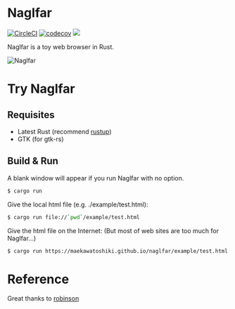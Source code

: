 # Naglfar

[![CircleCI](https://circleci.com/gh/maekawatoshiki/naglfar.svg?style=shield)](https://circleci.com/gh/maekawatoshiki/naglfar)
[![codecov](https://codecov.io/gh/maekawatoshiki/naglfar/branch/master/graph/badge.svg)](https://codecov.io/gh/maekawatoshiki/naglfar)
[![](http://img.shields.io/badge/license-MIT-blue.svg)](./LICENSE)

Naglfar is a toy web browser in Rust.

![Naglfar](https://raw.githubusercontent.com/maekawatoshiki/naglfar/master/screenshot.gif)

# Try Naglfar

## Requisites

- Latest Rust (recommend [rustup](https://www.rustup.rs/))
- GTK (for gtk-rs)

## Build & Run

A blank window will appear if you run Naglfar with no option.

```sh
$ cargo run
```

Give the local html file (e.g. ./example/test.html):

```sh
$ cargo run file://`pwd`/example/test.html
```

Give the html file on the Internet:
(But most of web sites are too much for Naglfar...)

```sh
$ cargo run https://maekawatoshiki.github.io/naglfar/example/test.html
```

# Reference

Great thanks to [robinson](https://github.com/mbrubeck/robinson)
